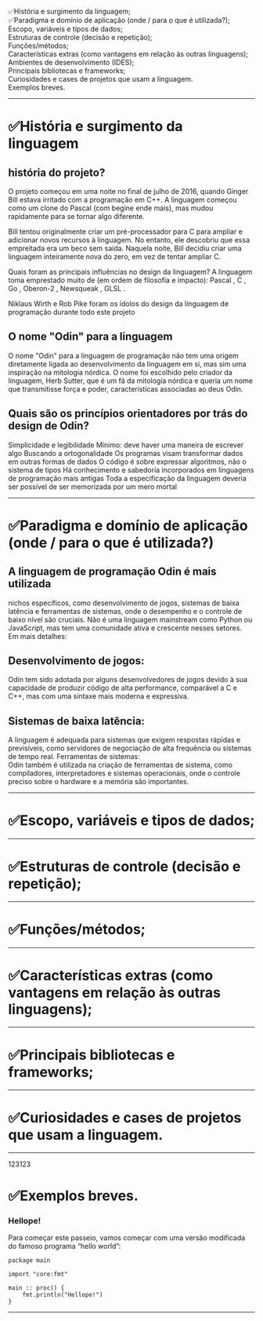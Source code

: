 ✅História e surgimento da linguagem;  
✅Paradigma e domínio de aplicação (onde / para o que é utilizada?);  
Escopo, variáveis e tipos de dados;  
Estruturas de controle (decisão e repetição);  
Funções/métodos;  
Características extras (como vantagens em relação às outras linguagens);  
Ambientes de desenvolvimento (IDES);  
Principais bibliotecas e frameworks;  
Curiosidades e cases de projetos que usam a linguagem.  
Exemplos breves.  

-----

# ✅História e surgimento da linguagem

## história do projeto? 
O projeto começou em uma noite no final de julho de 2016, quando Ginger Bill estava irritado com a programação em C++. A linguagem começou como um clone do Pascal (com begine ende mais), mas mudou rapidamente para se tornar algo diferente.

Bill tentou originalmente criar um pré-processador para C para ampliar e adicionar novos recursos à linguagem. No entanto, ele descobriu que essa empreitada era um beco sem saída. Naquela noite, Bill decidiu criar uma linguagem inteiramente nova do zero, em vez de tentar ampliar C.

Quais foram as principais influências no design da linguagem? 
A linguagem toma emprestado muito de (em ordem de filosofia e impacto): Pascal , C , Go , Oberon-2 , Newsqueak , GLSL .

Niklaus Wirth e Rob Pike foram os ídolos do design da linguagem de programação durante todo este projeto

## O nome "Odin" para a linguagem
O nome "Odin" para a linguagem de programação não tem uma origem diretamente ligada ao desenvolvimento da linguagem em si, mas sim uma inspiração na mitologia nórdica. O nome foi escolhido pelo criador da linguagem, Herb Sutter, que é um fã da mitologia nórdica e queria um nome que transmitisse força e poder, características associadas ao deus Odin. 

## Quais são os princípios orientadores por trás do design de Odin? 

Simplicidade e legibilidade
Mínimo: deve haver uma maneira de escrever algo
Buscando a ortogonalidade
Os programas visam transformar dados em outras formas de dados
O código é sobre expressar algoritmos, não o sistema de tipos
Há conhecimento e sabedoria incorporados em linguagens de programação mais antigas
Toda a especificação da linguagem deveria ser possível de ser memorizada por um mero mortal

----

# ✅Paradigma e domínio de aplicação (onde / para o que é utilizada?)

## A linguagem de programação Odin é mais utilizada
nichos específicos, como desenvolvimento de jogos, sistemas de baixa latência e ferramentas de sistemas, onde o desempenho e o controle de baixo nível são cruciais. Não é uma linguagem mainstream como Python ou JavaScript, mas tem uma comunidade ativa e crescente nesses setores.   
Em mais detalhes:  
## Desenvolvimento de jogos:  
Odin tem sido adotada por alguns desenvolvedores de jogos devido à sua capacidade de produzir código de alta performance, comparável a C e C++, mas com uma sintaxe mais moderna e expressiva.   
## Sistemas de baixa latência:  
A linguagem é adequada para sistemas que exigem respostas rápidas e previsíveis, como servidores de negociação de alta frequência ou sistemas de tempo real. 
Ferramentas de sistemas:  
Odin também é utilizada na criação de ferramentas de sistema, como compiladores, interpretadores e sistemas operacionais, onde o controle preciso sobre o hardware e a memória são importantes.   

-----
# ✅Escopo, variáveis e tipos de dados; 

------
# ✅Estruturas de controle (decisão e repetição);
----

# ✅Funções/métodos;  

-----

# ✅Características extras (como vantagens em relação às outras linguagens);  

----

# ✅Principais bibliotecas e frameworks;  
----
# ✅Curiosidades e cases de projetos que usam a linguagem.  

----

123123

# ✅Exemplos breves. 

### Hellope! 
Para começar este passeio, vamos começar com uma versão modificada do famoso programa “hello world”:

```
package main

import "core:fmt"

main :: proc() {
	fmt.println("Hellope!")
}
```

----




